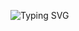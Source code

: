 <a><img src="https://readme-typing-svg.herokuapp.com?font=Cal+Sans&pause=1000&repeat=false&width=435&lines=Hi+%F0%9F%91%8B%2C+I'm+CatGenesis+%3C" alt="Typing SVG" /></a>
<!--
**MintyHeal/MintyHeal** is a ✨ _special_ ✨ repository because its `README.md` (this file) appears on your GitHub profile.

Here are some ideas to get you started:

- 🔭 I’m currently working on ...
- 🌱 I’m currently learning ...
- 👯 I’m looking to collaborate on ...
- 🤔 I’m looking for help with ...
- 💬 Ask me about ...
- 📫 How to reach me: ...
- 😄 Pronouns: ...
- ⚡ Fun fact: ...
-->
